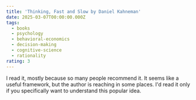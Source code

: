 ```yaml
---
title: 'Thinking, Fast and Slow by Daniel Kahneman'
date: 2025-03-07T00:00:00.000Z
tags:
  - books
  - psychology
  - behavioral-economics
  - decision-making
  - cognitive-science
  - rationality
rating: 3
---
```

I read it, mostly because so many people recommend it. It seems like a useful framework, but the author is reaching in some places. I'd read it only if you specifically want to understand this popular idea.
